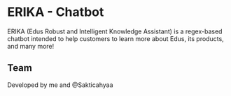 # ERIKA - Chatbot
ERIKA (Edus Robust and Intelligent Knowledge Assistant) is a regex-based chatbot intended to help customers to learn more about Edus, its products, and many more!

## Team
Developed by me and @Sakticahyaa
